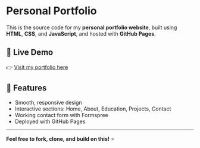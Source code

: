 # Personal Portfolio

This is the source code for my **personal portfolio website**, built using **HTML**, **CSS**, and **JavaScript**, and hosted with **GitHub Pages**.

## 🚀 Live Demo
👉 [Visit my portfolio here](https://eshxl.github.io/portfolio/)

## 🧩 Features
- Smooth, responsive design
- Interactive sections: Home, About, Education, Projects, Contact
- Working contact form with Formspree
- Deployed with GitHub Pages

---

**Feel free to fork, clone, and build on this!** ⭐
